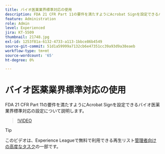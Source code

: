 ```yaml
---
title: バイオ医薬業界標準対応の使用
description: FDA 21 CFR Part 11の要件を満たすようにAcrobat Signを設定できるバイオ医薬業界標準対応ツールについて説明します
feature: Administration
role: Admin
level: Experienced
jira: KT-5509
thumbnail: 21748.jpg
exl-id: 1253f81a-6132-4733-a113-1bbce86b4549
source-git-commit: 51d1a59999a7132cb6e47351cc39a93d9a38eaeb
workflow-type: tm+mt
source-wordcount: '65'
ht-degree: 0%

---
```


# バイオ医薬業界標準対応の使用

FDA 21 CFR Part 11の要件を満たすようにAcrobat Signを設定できるバイオ医薬業界標準対応の設定について説明します。

>[!VIDEO](https://video.tv.adobe.com/v/21748?quality=12&learn=on&hidetitle=true)

>[!TIP]
>
>このビデオは、Experience Leagueで無料で利用できる再生リスト[管理者向けの高度なタスク](https://experienceleague.adobe.com/ja/playlists/acrobat-sign-perform-advanced-tasks-administrators)の一部です。
